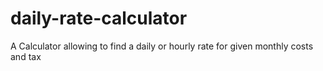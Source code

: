 # daily-rate-calculator
A Calculator allowing to find a daily or hourly rate for given monthly costs and tax
